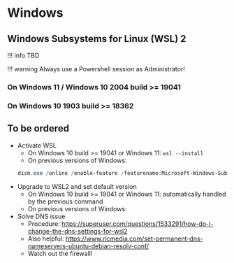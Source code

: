 # Windows 

## Windows Subsystems for Linux (WSL) 2

!!! info
    TBD

!!! warning
    Always use a Powershell session as Administrator!

### On Windows 11 / Windows 10 2004 build >= 19041

### On Windows 10 1903 build >= 18362


## To be ordered

* Activate WSL
    * On Windows 10 build >= 19041 or Windows 11: `wsl --install`
    * On previous versions of Windows: 
    ```powershell
    dism.exe /online /enable-feature /featurename:Microsoft-Windows-Subsystem-Linux /all /norestart
    ```
* Upgrade to WSL2 and set default version
    * On Windows 10 build >= 19041 or Windows 11: automatically handled by the previous command
    * On previous versions of Windows:
* Solve DNS issue
    * Procedure: https://superuser.com/questions/1533291/how-do-i-change-the-dns-settings-for-wsl2
    * Also helpful: https://www.ricmedia.com/set-permanent-dns-nameservers-ubuntu-debian-resolv-conf/
    * Watch out the firewall!
